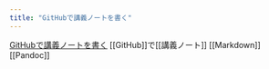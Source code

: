 ```yaml
---
title: "GitHubで講義ノートを書く"
---
```


[GitHubで講義ノートを書く](https://zenn.dev/kaityo256/articles/github_lecture_note)
[[GitHub]]で[[講義ノート]]
[[Markdown]]
[[Pandoc]]
